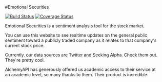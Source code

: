 
#Emotional Securities

[![Build Status](https://travis-ci.org/celeen/emotional_securities.svg?branch=master)](https://travis-ci.org/celeen/emotional_securities)
[![Coverage Status](https://img.shields.io/coveralls/celeen/emotional_securities.svg)](https://coveralls.io/r/celeen/emotional_securities)

Emotional Securities is a sentiment analysis tool for the stock market.

You can use this website to see realtime updates on the general public sentiment toward a publicly traded company as it relates to that company's current stock price.

Currently, our data sources are Twitter and Seeking Alpha. Check them out. They're pretty cool.

AlchemyAPI has generously offered us academic access to their service at an academic level, so many thanks to them. Their product is incredible.


